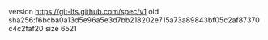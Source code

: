 version https://git-lfs.github.com/spec/v1
oid sha256:f6bcba0a13d5e96a5e3d7bb218202e715a73a89843bf05c2af87370c4c2faf20
size 6521
